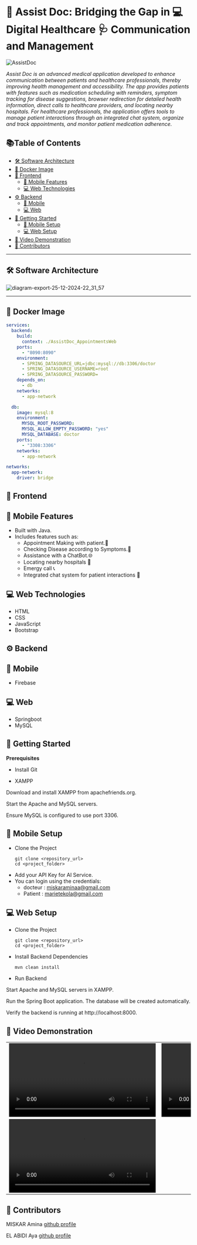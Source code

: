 # **📄 Assist Doc: Bridging the Gap in 💻 Digital Healthcare 🩺 Communication and Management**

![AssistDoc](https://github.com/user-attachments/assets/2b746858-0b13-45e4-b6de-f16ebac2e897)


_Assist Doc is an advanced medical application developed to enhance communication between patients and
healthcare professionals, thereby improving health management and accessibility. The app provides patients
with features such as medication scheduling with reminders, symptom tracking for disease suggestions, browser
redirection for detailed health information, direct calls to healthcare providers, and locating nearby hospitals. For
healthcare professionals, the application offers tools to manage patient interactions through an integrated chat
system, organize and track appointments, and monitor patient medication adherence._

## 📚**Table of Contents**
- [🛠️ Software Architecture](#-software-architecture)
- [🐳 Docker Image](#-docker-image)
- [🎨 Frontend](#-frontend)
  - [📱 Mobile Features](#-mobile-features)
  - [💻 Web Technologies](#-web-technologies)
- [⚙️ Backend](#-backend)
  - [📱 Mobile](#-mobile)
  - [💻 Web](#-web)
- [🚀 Getting Started](#-getting-started)
  - [📱 Mobile Setup](#mobile-setup)
  - [💻 Web Setup](#web-setup)
- [🎥 Video Demonstration](#-video-demonstration)
- [🤝 Contributors](#-contributors)

---

## **🛠️ Software Architecture**
![diagram-export-25-12-2024-22_31_57](https://github.com/user-attachments/assets/9869cc95-157d-46df-a89c-b9499177dc4f)

---

## **🐳 Docker Image**

```yaml
services:
  backend:
    build:
      context: ./AssistDoc_AppointmentsWeb
    ports:
      - "8090:8090"
    environment:
      - SPRING_DATASOURCE_URL=jdbc:mysql://db:3306/doctor
      - SPRING_DATASOURCE_USERNAME=root
      - SPRING_DATASOURCE_PASSWORD=
    depends_on:
      - db
    networks:
      - app-network

  db:
    image: mysql:8
    environment:
      MYSQL_ROOT_PASSWORD:
      MYSQL_ALLOW_EMPTY_PASSWORD: "yes"
      MYSQL_DATABASE: doctor
    ports:
      - "3308:3306"
    networks:
      - app-network

networks:
  app-network:
    driver: bridge
```


## **🎨 Frontend**

## 📱 Mobile Features
- Built with Java.
- Includes features such as:
     - Appointment Making with patient.📅
     - Checking Disease according to Symptoms.💊
     - Assistance with a ChatBot.🌐
     - Locating nearby hospitals 🏨
     - Emergy call 📞
     - Integrated chat system for patient interactions 💬

## 💻 Web Technologies
- HTML
- CSS
- JavaScript
- Bootstrap

## **⚙️ Backend**

## 📱 Mobile
- Firebase

## 💻 Web
- Springboot
- MySQL

## **🚀 Getting Started**
**Prerequisites**

- Install Git

- XAMPP

Download and install XAMPP from apachefriends.org.

Start the Apache and MySQL servers.

Ensure MySQL is configured to use port 3306.

## 📱 Mobile Setup
- Clone the Project
  ```
  git clone <repository_url>
  cd <project_folder>
  ```
- Add your API Key for AI Service.
- You can login using the credentials:
   - docteur :  miskaraminaa@gmail.com
   - Patient :  marietekola@gmail.com


## 💻 Web Setup

- Clone the Project
  ```
  git clone <repository_url>
  cd <project_folder>
  ```

- Install Backend Dependencies
  ```
  mvn clean install
  ```
  
- Run Backend

Start Apache and MySQL servers in XAMPP.

Run the Spring Boot application. The database will be created automatically.

Verify the backend is running at http://localhost:8000.
## **🎥 Video Demonstration**

<table>
  <tr>
    <td>
      <video width="400" controls>
        <source src="
Uploading PatientDemo.mp4…
 type="video/mp4">
      </video>
    </td>
    <td>
      <video width="400" controls>
        <source src="
https://github.com/user-attachments/assets/47901757-401b-4092-aa96-9e7eca531dbc
" type="video/mp4">
      </video>
    </td>
  </tr>
  <tr>
    <td colspan="2">
      <video width="400" controls>
        <source src="
https://github.com/user-attachments/assets/6ea51dfb-23f3-40b0-b7a7-b442314723cc
" type="video/mp4">
      </video>
    </td>
  </tr>
</table>

## **🤝 Contributors**

MISKAR Amina  [github profile](https://github.com/miskaraminaa)

EL ABIDI Aya  [github profile](https://github.com/yaelaya)

